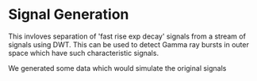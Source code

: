# Signal Generation

This invloves separation of 'fast rise exp decay' signals from a stream of signals using DWT. 
This can be used to detect Gamma ray bursts in outer space which have such characteristic signals.

We generated some data which would simulate the original signals
